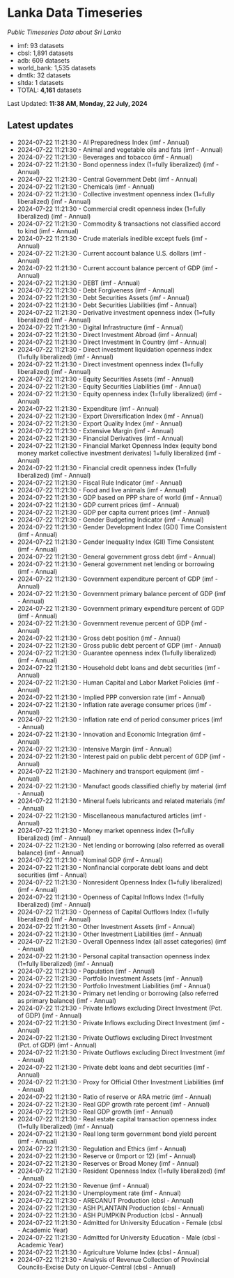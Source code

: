 # Lanka Data Timeseries
*Public Timeseries Data about Sri Lanka*

* imf: 93 datasets
* cbsl: 1,891 datasets
* adb: 609 datasets
* world_bank: 1,535 datasets
* dmtlk: 32 datasets
* sltda: 1 datasets
* TOTAL: **4,161** datasets

Last Updated: **11:38 AM, Monday, 22 July, 2024**

## Latest updates

* 2024-07-22 11:21:30 - AI Preparedness Index (imf - Annual)
* 2024-07-22 11:21:30 - Animal and vegetable oils and fats (imf - Annual)
* 2024-07-22 11:21:30 - Beverages and tobacco (imf - Annual)
* 2024-07-22 11:21:30 - Bond openness index (1=fully liberalized) (imf - Annual)
* 2024-07-22 11:21:30 - Central Government Debt (imf - Annual)
* 2024-07-22 11:21:30 - Chemicals (imf - Annual)
* 2024-07-22 11:21:30 - Collective investment openness index (1=fully liberalized) (imf - Annual)
* 2024-07-22 11:21:30 - Commercial credit openness index (1=fully liberalized) (imf - Annual)
* 2024-07-22 11:21:30 - Commodity & transactions not classified accord to kind (imf - Annual)
* 2024-07-22 11:21:30 - Crude materials inedible except fuels (imf - Annual)
* 2024-07-22 11:21:30 - Current account balance U.S. dollars (imf - Annual)
* 2024-07-22 11:21:30 - Current account balance percent of GDP (imf - Annual)
* 2024-07-22 11:21:30 - DEBT (imf - Annual)
* 2024-07-22 11:21:30 - Debt Forgiveness (imf - Annual)
* 2024-07-22 11:21:30 - Debt Securities Assets (imf - Annual)
* 2024-07-22 11:21:30 - Debt Securities Liabilities (imf - Annual)
* 2024-07-22 11:21:30 - Derivative investment openness index (1=fully liberalized) (imf - Annual)
* 2024-07-22 11:21:30 - Digital Infrastructure (imf - Annual)
* 2024-07-22 11:21:30 - Direct Investment Abroad (imf - Annual)
* 2024-07-22 11:21:30 - Direct Investment In Country (imf - Annual)
* 2024-07-22 11:21:30 - Direct investment liquidation openness index (1=fully liberalized) (imf - Annual)
* 2024-07-22 11:21:30 - Direct investment openness index (1=fully liberalized) (imf - Annual)
* 2024-07-22 11:21:30 - Equity Securities Assets (imf - Annual)
* 2024-07-22 11:21:30 - Equity Securities Liabilities (imf - Annual)
* 2024-07-22 11:21:30 - Equity openness index (1=fully liberalized) (imf - Annual)
* 2024-07-22 11:21:30 - Expenditure (imf - Annual)
* 2024-07-22 11:21:30 - Export Diversification Index (imf - Annual)
* 2024-07-22 11:21:30 - Export Quality Index (imf - Annual)
* 2024-07-22 11:21:30 - Extensive Margin (imf - Annual)
* 2024-07-22 11:21:30 - Financial Derivatives (imf - Annual)
* 2024-07-22 11:21:30 - Financial Market Openness Index (equity bond money market collective investment derivates) 1=fully liberalized (imf - Annual)
* 2024-07-22 11:21:30 - Financial credit openness index (1=fully liberalized) (imf - Annual)
* 2024-07-22 11:21:30 - Fiscal Rule Indicator (imf - Annual)
* 2024-07-22 11:21:30 - Food and live animals (imf - Annual)
* 2024-07-22 11:21:30 - GDP based on PPP share of world (imf - Annual)
* 2024-07-22 11:21:30 - GDP current prices (imf - Annual)
* 2024-07-22 11:21:30 - GDP per capita current prices (imf - Annual)
* 2024-07-22 11:21:30 - Gender Budgeting Indicator (imf - Annual)
* 2024-07-22 11:21:30 - Gender Development Index (GDI) Time Consistent (imf - Annual)
* 2024-07-22 11:21:30 - Gender Inequality Index (GII) Time Consistent (imf - Annual)
* 2024-07-22 11:21:30 - General government gross debt (imf - Annual)
* 2024-07-22 11:21:30 - General government net lending or borrowing (imf - Annual)
* 2024-07-22 11:21:30 - Government expenditure percent of GDP (imf - Annual)
* 2024-07-22 11:21:30 - Government primary balance percent of GDP (imf - Annual)
* 2024-07-22 11:21:30 - Government primary expenditure percent of GDP (imf - Annual)
* 2024-07-22 11:21:30 - Government revenue percent of GDP (imf - Annual)
* 2024-07-22 11:21:30 - Gross debt position (imf - Annual)
* 2024-07-22 11:21:30 - Gross public debt percent of GDP (imf - Annual)
* 2024-07-22 11:21:30 - Guarantee openness index (1=fully liberalized) (imf - Annual)
* 2024-07-22 11:21:30 - Household debt loans and debt securities (imf - Annual)
* 2024-07-22 11:21:30 - Human Capital and Labor Market Policies (imf - Annual)
* 2024-07-22 11:21:30 - Implied PPP conversion rate (imf - Annual)
* 2024-07-22 11:21:30 - Inflation rate average consumer prices (imf - Annual)
* 2024-07-22 11:21:30 - Inflation rate end of period consumer prices (imf - Annual)
* 2024-07-22 11:21:30 - Innovation and Economic Integration (imf - Annual)
* 2024-07-22 11:21:30 - Intensive Margin (imf - Annual)
* 2024-07-22 11:21:30 - Interest paid on public debt percent of GDP (imf - Annual)
* 2024-07-22 11:21:30 - Machinery and transport equipment (imf - Annual)
* 2024-07-22 11:21:30 - Manufact goods classified chiefly by material (imf - Annual)
* 2024-07-22 11:21:30 - Mineral fuels lubricants and related materials (imf - Annual)
* 2024-07-22 11:21:30 - Miscellaneous manufactured articles (imf - Annual)
* 2024-07-22 11:21:30 - Money market openness index (1=fully liberalized) (imf - Annual)
* 2024-07-22 11:21:30 - Net lending or borrowing (also referred as overall balance) (imf - Annual)
* 2024-07-22 11:21:30 - Nominal GDP (imf - Annual)
* 2024-07-22 11:21:30 - Nonfinancial corporate debt loans and debt securities (imf - Annual)
* 2024-07-22 11:21:30 - Nonresident Openness Index (1=fully liberalized) (imf - Annual)
* 2024-07-22 11:21:30 - Openness of Capital Inflows Index (1=fully liberalized) (imf - Annual)
* 2024-07-22 11:21:30 - Openness of Capital Outflows Index (1=fully liberalized) (imf - Annual)
* 2024-07-22 11:21:30 - Other Investment Assets (imf - Annual)
* 2024-07-22 11:21:30 - Other Investment Liabilities (imf - Annual)
* 2024-07-22 11:21:30 - Overall Openness Index (all asset categories) (imf - Annual)
* 2024-07-22 11:21:30 - Personal capital transaction openness index (1=fully liberalized) (imf - Annual)
* 2024-07-22 11:21:30 - Population (imf - Annual)
* 2024-07-22 11:21:30 - Portfolio Investment Assets (imf - Annual)
* 2024-07-22 11:21:30 - Portfolio Investment Liabilities (imf - Annual)
* 2024-07-22 11:21:30 - Primary net lending or borrowing (also referred as primary balance) (imf - Annual)
* 2024-07-22 11:21:30 - Private Inflows excluding Direct Investment (Pct. of GDP) (imf - Annual)
* 2024-07-22 11:21:30 - Private Inflows excluding Direct Investment (imf - Annual)
* 2024-07-22 11:21:30 - Private Outflows excluding Direct Investment (Pct. of GDP) (imf - Annual)
* 2024-07-22 11:21:30 - Private Outflows excluding Direct Investment (imf - Annual)
* 2024-07-22 11:21:30 - Private debt loans and debt securities (imf - Annual)
* 2024-07-22 11:21:30 - Proxy for Official Other Investment Liabilities (imf - Annual)
* 2024-07-22 11:21:30 - Ratio of reserve or ARA metric (imf - Annual)
* 2024-07-22 11:21:30 - Real GDP growth rate percent (imf - Annual)
* 2024-07-22 11:21:30 - Real GDP growth (imf - Annual)
* 2024-07-22 11:21:30 - Real estate capital transaction openness index (1=fully liberalized) (imf - Annual)
* 2024-07-22 11:21:30 - Real long term government bond yield percent (imf - Annual)
* 2024-07-22 11:21:30 - Regulation and Ethics (imf - Annual)
* 2024-07-22 11:21:30 - Reserve or (Import or 12) (imf - Annual)
* 2024-07-22 11:21:30 - Reserves or Broad Money (imf - Annual)
* 2024-07-22 11:21:30 - Resident Openness Index (1=fully liberalized) (imf - Annual)
* 2024-07-22 11:21:30 - Revenue (imf - Annual)
* 2024-07-22 11:21:30 - Unemployment rate (imf - Annual)
* 2024-07-22 11:21:30 - ARECANUT Production (cbsl - Annual)
* 2024-07-22 11:21:30 - ASH PLANTAIN Production (cbsl - Annual)
* 2024-07-22 11:21:30 - ASH PUMPKIN Production (cbsl - Annual)
* 2024-07-22 11:21:30 - Admitted for University Education - Female (cbsl - Academic Year)
* 2024-07-22 11:21:30 - Admitted for University Education - Male (cbsl - Academic Year)
* 2024-07-22 11:21:30 - Agriculture Volume Index (cbsl - Annual)
* 2024-07-22 11:21:30 - Analysis of Revenue Collection of Provincial Councils-Excise Duty on Liquor-Central (cbsl - Annual)